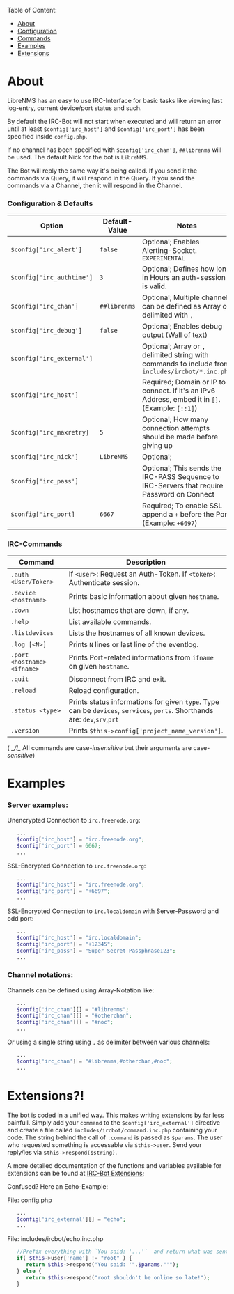 Table of Content:
-   [About](#about)
   -   [Configuration](#config)
   -   [Commands](#commands)
-   [Examples](#examples)
-   [Extensions](#extensions)


# <a name="about">About</a>

LibreNMS has an easy to use IRC-Interface for basic tasks like viewing last log-entry, current device/port status and such.

By default the IRC-Bot will not start when executed and will return an error until at least `$config['irc_host']` and `$config['irc_port']` has been specified inside `config.php`.

If no channel has been specified with `$config['irc_chan']`, `##librenms` will be used.
The default Nick for the bot is `LibreNMS`.

The Bot will reply the same way it's being called. If you send it the commands via Query, it will respond in the Query. If you send the commands via a Channel, then it will respond in the Channel.

### <a name="config">Configuration & Defaults</a>

Option | Default-Value | Notes
--- | --- | ---
`$config['irc_alert']` | `false` | Optional; Enables Alerting-Socket. `EXPERIMENTAL`
`$config['irc_authtime']` | `3` | Optional; Defines how long in Hours an auth-session is valid.
`$config['irc_chan']` | `##librenms` | Optional; Multiple channels can be defined as Array or delimited with `,`
`$config['irc_debug']` | `false` | Optional; Enables debug output (Wall of text)
`$config['irc_external']` |  | Optional; Array or `,` delimited string with commands to include from `includes/ircbot/*.inc.php`
`$config['irc_host']` |  | Required; Domain or IP to connect. If it's an IPv6 Address, embed it in `[]`.  (Example: `[::1]`)
`$config['irc_maxretry]` | `5` | Optional; How many connection attempts should be made before giving up
`$config['irc_nick']` | `LibreNMS` | Optional;
`$config['irc_pass']` |  | Optional; This sends the IRC-PASS Sequence to IRC-Servers that require Password on Connect
`$config['irc_port]` | `6667` | Required; To enable SSL append a `+` before the Port. (Example: `+6697`)

### <a name="commands">IRC-Commands</a>

Command | Description
--- | ---
`.auth <User/Token>` | If `<user>`: Request an Auth-Token. If `<token>`: Authenticate session.
`.device <hostname>` | Prints basic information about given `hostname`.
`.down` | List hostnames that are down, if any.
`.help` | List available commands.
`.listdevices` | Lists the hostnames of all known devices.
`.log [<N>]` | Prints `N` lines or last line of the eventlog.
`.port <hostname> <ifname>` | Prints Port-related informations from `ifname` on given `hostname`.
`.quit` | Disconnect from IRC and exit.
`.reload` | Reload configuration.
`.status <type>` | Prints status informations for given `type`. Type can be `devices`, `services`, `ports`. Shorthands are: `dev`,`srv`,`prt`
`.version` | Prints `$this->config['project_name_version']`.

( __/!\__ All commands are case-_insensitive_ but their arguments are case-_sensitive_)

# <a name="examples">Examples</a>

### Server examples:

Unencrypted Connection to `irc.freenode.org`:

```php
   ...
   $config['irc_host'] = "irc.freenode.org";
   $config['irc_port'] = 6667;
   ...
```

SSL-Encrypted Connection to `irc.freenode.org`:

```php
   ...
   $config['irc_host'] = "irc.freenode.org";
   $config['irc_port'] = "+6697";
   ...
```

SSL-Encrypted Connection to `irc.localdomain` with Server-Password and odd port:

```php
   ...
   $config['irc_host'] = "irc.localdomain";
   $config['irc_port'] = "+12345";
   $config['irc_pass'] = "Super Secret Passphrase123";
   ...
```

### Channel notations:

Channels can be defined using Array-Notation like:
```php
   ...
   $config['irc_chan'][] = "#librenms";
   $config['irc_chan'][] = "#otherchan";
   $config['irc_chan'][] = "#noc";
   ...
```
Or using a single string using `,` as delimiter between various channels:
```php
   ...
   $config['irc_chan'] = "#librenms,#otherchan,#noc";
   ...
```

# <a name="extensions">Extensions?!</a>

The bot is coded in a unified way.
This makes writing extensions by far less painfull.
Simply add your `command` to the `$config['irc_external']` directive and create a file called `includes/ircbot/command.inc.php` containing your code.
The string behind the call of `.command` is passed as `$params`.
The user who requested something is accessable via `$this->user`.
Send your reply/ies via `$this->respond($string)`.

A more detailed documentation of the functions and variables available for extensions can be found at [IRC-Bot Extensions](IRC-Bot-Extensions);

Confused? Here an Echo-Example:

File: config.php
```php
   ...
   $config['irc_external'][] = "echo";
   ...
```
File: includes/ircbot/echo.inc.php
```php
   //Prefix everything with `You said: '...'`  and return what was sent.
   if( $this->user['name'] != "root" ) {
      return $this->respond("You said: '".$params."'");
   } else {
      return $this->respond("root shouldn't be online so late!");
   }
```